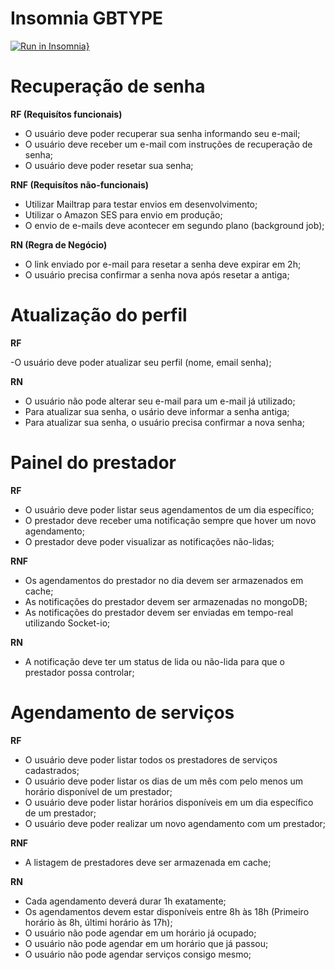 # Insomnia GBTYPE

[![Run in Insomnia}](https://insomnia.rest/images/run.svg)](https://insomnia.rest/run/?label=GBTYPE&uri=https%3A%2F%2Fraw.githubusercontent.com%2FRodrigoSenna88%2FGBTYPE%2Fmaster%2Fexport.json)




# Recuperação de senha

**RF (Requisítos funcionais)**

- O usuário deve poder recuperar sua senha informando seu e-mail;
- O usuário deve receber um e-mail com instruções de recuperação de senha;
- O usuário deve poder resetar sua senha;

**RNF (Requisítos não-funcionais)**

- Utilizar Mailtrap para testar envios em desenvolvimento;
- Utilizar o Amazon SES para envio em produção;
- O envio de e-mails deve acontecer em segundo plano (background job);

**RN (Regra de Negócio)**

- O link enviado por e-mail para resetar a senha deve expirar em 2h;
- O usuário precisa confirmar a senha nova após resetar a antiga;

# Atualização do perfil

**RF**

-O usuário deve poder atualizar seu perfil (nome, email senha);

**RN**

- O usuário não pode alterar seu e-mail para um e-mail já utilizado;
- Para atualizar sua senha, o usário deve informar a senha antiga;
- Para atualizar sua senha, o usuário precisa confirmar a nova senha;

# Painel do prestador

**RF**

- O usuário deve poder listar seus agendamentos de um dia específico;
- O prestador deve receber uma notificação sempre que hover um novo agendamento;
- O prestador deve poder visualizar as notificações não-lidas;

**RNF**

- Os agendamentos do prestador no dia devem ser armazenados em cache;
- As notificações do prestador devem ser armazenadas no mongoDB;
- As notificações do prestador devem ser enviadas em tempo-real utilizando Socket-io;

**RN**

- A notificação deve ter um status de lida ou não-lida para que o prestador possa controlar;

# Agendamento de serviços

**RF**

- O usuário deve poder listar todos os prestadores de serviços cadastrados;
- O usuário deve poder listar os dias de um mês com pelo menos um horário disponível de um prestador;
- O usuário deve poder listar horários disponíveis em um dia específico de um prestador;
- O usuário deve poder realizar um novo agendamento com um prestador;

**RNF**

- A listagem de prestadores deve ser armazenada em cache;

**RN**

- Cada agendamento deverá durar 1h exatamente;
- Os agendamentos devem estar disponíveis entre 8h às 18h (Primeiro horário às 8h, últimi horário às 17h);
- O usuário não pode agendar em um horário já ocupado;
- O usuário não pode agendar em um horário que já passou;
- O usuário não pode agendar serviços consigo mesmo;
